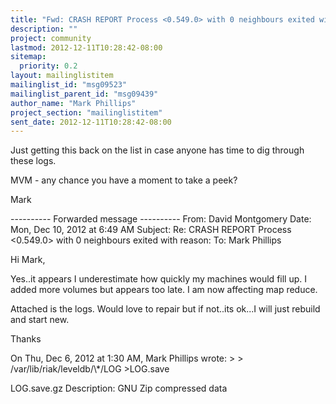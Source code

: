 ```yaml
---
title: "Fwd: CRASH REPORT Process <0.549.0> with 0 neighbours exited with	reason:"
description: ""
project: community
lastmod: 2012-12-11T10:28:42-08:00
sitemap:
  priority: 0.2
layout: mailinglistitem
mailinglist_id: "msg09523"
mailinglist_parent_id: "msg09439"
author_name: "Mark Phillips"
project_section: "mailinglistitem"
sent_date: 2012-12-11T10:28:42-08:00
---
```



Just getting this back on the list in case anyone has time to dig
through these logs.

MVM - any chance you have a moment to take a peek?

Mark


---------- Forwarded message ----------
From: David Montgomery 
Date: Mon, Dec 10, 2012 at 6:49 AM
Subject: Re: CRASH REPORT Process &lt;0.549.0&gt; with 0 neighbours exited
with reason:
To: Mark Phillips 


Hi Mark,

Yes..it appears I underestimate how quickly my machines would fill
up. I added more volumes but appears too late. I am now affecting
map reduce.

Attached is the logs. Would love to repair but if not..its ok...I
will just rebuild and start new.

Thanks

On Thu, Dec 6, 2012 at 1:30 AM, Mark Phillips  wrote:
&gt;
&gt; /var/lib/riak/leveldb/\\*/LOG &gt;LOG.save


LOG.save.gz
Description: GNU Zip compressed data
